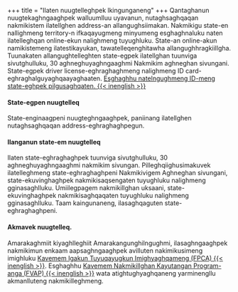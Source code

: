 +++
title = "Ilaten nuugtelleghpek lkingunganeng"
+++
Qantaghanun nuugtekaghngaaghpek walluumlluu uyavanun, nutaghsaghqaqan nakmikistem ilatellghen address-an allangughsiimakan. Nakmikigu state-en nallighmeng territory-n ifkaqayugmeng minyumeng esghaghnaluku naten ilatelleghqan online-ekun nalighmeng tuyughluku. State-an online-akun namikistemeng ilatestikayukan, tawatelleqenghitawha allangughhragkiillgha. Tuunakaten allangughtelleghten state-egpek ilatellghan tuunviga sivutghulluku, 30 aghneghuyaghngaaghmi Nakmikim aghneghan sivungani. State-egpek driver license-eghraghaghmeng nalighmeng ID card-eghraghalguyaghqaayaghaaten. [Esghaghhu natelngughmeng ID-meng state-eghpek pilgusaghqaten. {{< inenglish >}}](https://www.ncsl.org/research/elections-and-campaigns/voter-id.aspx#Laws%20in%20Effect)

#### State-egpen nuugtelleq

State-enginaagpeni nuugteghngaaghpek, paniinang ilatellghen nutaghsaghqaqan address-eghraghaghpegun.

#### Ilanganun state-em nuugtelleq

Ilaten state-eghraghaghpek tuunviga sivutghulluku, 30 aghneghuyaghngaaghmi nakmikim sivungan. Pilleghqiighusimakuvek ilatelleghmeng state-eghraghaghpeni Nakmikivigem Aghneghan sivungani, state-ekuvinghaghpek nakmikisaqsengaten tuyughluku nalighmeng gginasaghlluku. Umiilegpagem nakmikillghan uksaani, state-ekuvinghaghpek nakmikisaghqaqaten tuyughluku nalighmeng gginasaghlluku. Taam kaingunaneng, ilasaghqaguten state-eghraghaghpeni.

#### Akmavek nuugtelleq.

Amarakaghmiit kiyaghlleghiit Amarakangunghilngughmi, ilasaghngaaghpek nakmikimun enkaam aapsaghngaaghpek avilluten nakimikusimeng imighluku [Kavemem Igakun Tuyuqayugkun Imighyaghqameng (FPCA) {{< inenglish >}}](https://www.fvap.gov/eo/overview/materials/forms). Esghaghhu [Kavemem Nakmikillghan Kayutangan Program-anga (FVAP) {{< inenglish >}}](https://www.fvap.gov/) wata atightughyaghqaneng yarminengllu akmanlluteng nakmikilleghmeng.
